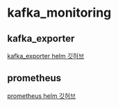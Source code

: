 # kafka_monitoring

## kafka_exporter 

[kafka_exporter helm 깃허브](https://github.com/danielqsj/kafka_exporter)


## prometheus 

[prometheus helm 깃허브](https://github.com/prometheus-community/helm-charts)





